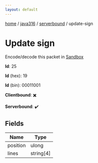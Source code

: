 ```yaml
---
layout: default
---
```


[home](/)  /  [java316](/protocol/java316)  /  [serverbound](/protocol/java316/serverbound)  /  update-sign

# Update sign

Encode/decode this packet in [Sandbox](../../../sandbox/java316#Serverbound.UpdateSign)

**Id**: 25

**Id** (hex): 19

**Id** (bin): 00011001

**Clientbound**: ✖️

**Serverbound**: ✔️

## Fields

Name | Type
---|---
position | ulong
lines | string[4]
